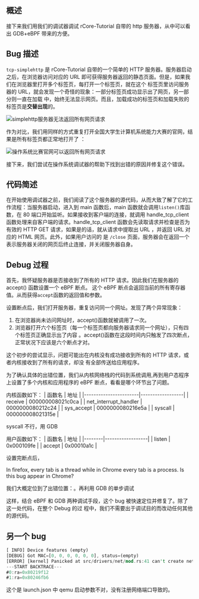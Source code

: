 ## 概述

接下来我们用我们的调试器调试 rCore-Tutorial 自带的 http 服务器，从中可以看出 GDB+eBPF 带来的方便。

## Bug 描述

`tcp-simplehttp` 是 rCore-Tutorial 自带的一个简单的 HTTP 服务器。服务器启动之后，在浏览器访问对应的
URL 即可获得服务器返回的静态页面。但是，如果我们在浏览器里打开多个标签页，每打开一个标签页，就在这个
标签页里访问服务器的 URL，就会发现一个奇怪的现象：一部分标签页成功显示出了网页，另一部分则一直在加载
中，始终无法显示网页。而且，加载成功的标签页和加载失败的标签页是**交替出现**的。

![simplehttp服务器无法返回所有网页请求](./imgs/browser_simplehttp_multiple_tab_bug.png)

作为对比，我们用同样的方式重复打开全国大学生计算机系统能力大赛的官网，结果是所有标签页都正常地打开了
：

![操作系统比赛官网可以返回所有网页请求](./imgs/browser_os_multiple_tab.png)

接下来，我们尝试在操作系统调试器的帮助下找到出错的原因并修复这个错误。

## 代码简述

在开始使用调试器之前，我们阅读了这个服务器的源代码，从而大致了解了它的工作流程：当服务器启动，进入到
main 函数后，main 函数就会调用`listen()`库函数，在 80 端口开始监听。如果接收到客户端的连接，就调用
handle_tcp_client 函数处理来自客户端的请求。handle_tcp_client 函数会先读取请求并检查是否为有效的
HTTP GET 请求，如果是的话，就从请求中提取出 URL ，并返回 URL 对应的 HTML 网页。此外，如果用户访问的
是 `/close` 页面，服务器会在返回一个表示服务器关闭的网页后终止连接，并关闭服务器自身。

## Debug 过程

首先，我怀疑服务器是否接收到了所有的 HTTP 请求。因此我们在服务器的 accept() 函数设置一个 eBPF 断点。
这个 eBPF 断点会返回当前的所有寄存器值。从而获得`accept`函数的返回值和参数。

设置断点后，我们打开服务器，重复访问同一个网址。发现了两个异常现象：

1. 在浏览器尚未访问网址时，accept()函数就被调用了一次。
2. 浏览器打开六个标签页（每一个标签页都向服务器请求同一个网址），只有四个标签页正确显示出了内容
   。accept()函数在这段时间内只触发了四次断点，正常状况下应该是六个断点才对。

这个初步的尝试显示，问题可能出在内核没有成功接收到所有的 HTTP 请求，或者内核接收到了所有的请求，却没
有全部传送给应用程序。

为了确认具体的出错位置，我们从内核网络栈的代码到系统调用,再到用户态程序上设置了多个内核和应用程序的
eBPF 断点，看看是哪个环节出了问题。

内核函数如下： | 函数名 | 地址 | |-----------------------|------------------| | receive |
000000008021c0ca | | net_interrupt_handler | 0000000080212c24 | | sys_accept | 0000000080216e5a | |
syscall | 000000008021315e |

syscall 不行，用 GDB

用户函数如下： | 函数名 | 地址 | |--------|------------------| | listen | 0x000109fe | | accept |
0x00010a1c |

设置完断点后，

In firefox, every tab is a thread while in Chrome every tab is a process. Is this bug appear in
Chrome?

我们大概定位到了出错位置：。再利用 GDB 的单步调试

这样，结合 eBPF 和 GDB 两种调试手段，这个 bug 被快速定位并修复了。除了这一处代码，在整个 Debug 的过
程中，我们不需要出于调试目的而改动任何其他的源代码。

## 另一个 bug

```rust
[ INFO] Device features (empty)
[DEBUG] Got MAC=[0, 0, 0, 0, 0, 0], status=(empty)
[ERROR] [kernel] Panicked at src/drivers/net/mod.rs:41 can't create net device by virtio: InvalidParam
---START BACKTRACE---
#0:ra=0x80219f12
#1:ra=0x80246fb6
```

这个是 launch.json 中 qemu 启动参数不对，没有注册网络端口导致的。
